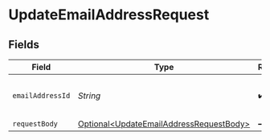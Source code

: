 # UpdateEmailAddressRequest


## Fields

| Field                                                                                                | Type                                                                                                 | Required                                                                                             | Description                                                                                          |
| ---------------------------------------------------------------------------------------------------- | ---------------------------------------------------------------------------------------------------- | ---------------------------------------------------------------------------------------------------- | ---------------------------------------------------------------------------------------------------- |
| `emailAddressId`                                                                                     | *String*                                                                                             | :heavy_check_mark:                                                                                   | The ID of the email address to update                                                                |
| `requestBody`                                                                                        | [Optional\<UpdateEmailAddressRequestBody>](../../models/operations/UpdateEmailAddressRequestBody.md) | :heavy_minus_sign:                                                                                   | N/A                                                                                                  |